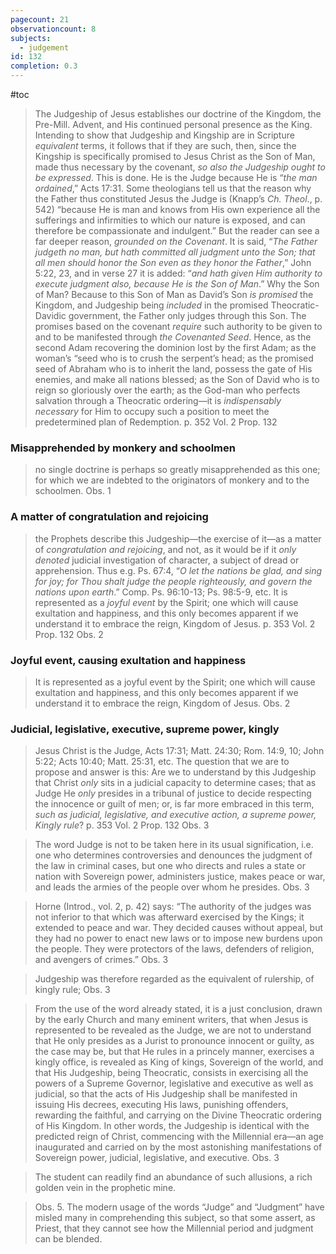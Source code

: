 ```yaml
---
pagecount: 21
observationcount: 8
subjects:
  - judgement
id: 132
completion: 0.3
---
```

#toc

>The Judgeship of Jesus establishes our doctrine of the Kingdom, the Pre-Mill. Advent, and His continued personal presence as the King. Intending to show that Judgeship and Kingship are in Scripture *equivalent* terms, it follows that if they are such, then, since the Kingship is specifically promised to Jesus Christ as the Son of Man, made thus necessary by the covenant, *so also the Judgeship ought to be expressed*. This is done. He is the Judge because He is “*the man ordained*,” Acts 17:31. Some theologians tell us that the reason why the Father thus constituted Jesus the Judge is (Knapp’s *Ch. Theol*., p. 542) “because He is man and knows from His own experience all the sufferings and infirmities to which our nature is exposed, and can therefore be compassionate and indulgent.” But the reader can see a far deeper reason, *grounded on the Covenant*. It is said, “*The Father judgeth no man, but hath committed all judgment unto the Son; that all men should honor the Son even as they honor the Father*,” John 5:22, 23, and in verse 27 it is added: “*and hath given Him authority to execute judgment also, because He is the Son of Man*.” Why the Son of Man? Because to this Son of Man as David’s Son *is promised* the Kingdom, and Judgeship being *included* in the promised Theocratic-Davidic government, the Father only judges through this Son. The promises based on the covenant *require* such authority to be given to and to be manifested through *the Covenanted Seed*. Hence, as the second Adam recovering the dominion lost by the first Adam; as the woman’s “seed who is to crush the serpent’s head; as the promised seed of Abraham who is to inherit the land, possess the gate of His enemies, and make all nations blessed; as the Son of David who is to reign so gloriously over the earth; as the God-man who perfects salvation through a Theocratic ordering—it is *indispensably necessary* for Him to occupy such a position to meet the predetermined plan of Redemption.
>p. 352 Vol. 2 Prop. 132

### Misapprehended by monkery and schoolmen
>no single doctrine is perhaps so greatly misapprehended as this one; for which we are indebted to the originators of monkery and to the schoolmen.
>Obs. 1

### A matter of congratulation and rejoicing
>the Prophets describe this Judgeship—the exercise of it—as a matter of *congratulation and rejoicing*, and not, as it would be if it *only denoted* judicial investigation of character, a subject of dread or apprehension. Thus e.g. Ps. 67:4, “*O let the nations be glad, and sing for joy; for Thou shalt judge the people righteously, and govern the nations upon earth*.” Comp. Ps. 96:10-13; Ps. 98:5-9, etc. It is represented as a *joyful event* by the Spirit; one which will cause exultation and happiness, and this only becomes apparent if we understand it to embrace the reign, Kingdom of Jesus.
>p. 353 Vol. 2 Prop. 132 Obs. 2

### Joyful event, causing exultation and happiness
>It is represented as a joyful event by the Spirit; one which will cause exultation and happiness, and this only becomes apparent if we understand it to embrace the reign, Kingdom of Jesus.
>Obs. 2

### Judicial, legislative, executive, supreme power, kingly
>Jesus Christ is the Judge, Acts 17:31; Matt. 24:30; Rom. 14:9, 10; John 5:22; Acts 10:40; Matt. 25:31, etc. The question that we are to propose and answer is this: Are we to understand by this Judgeship that Christ *only* sits in a judicial capacity to determine cases; that as Judge He *only* presides in a tribunal of justice to decide respecting the innocence or guilt of men; or, is far more embraced in this term, *such as judicial, legislative, and executive action, a supreme power, Kingly rule*?
>p. 353 Vol. 2 Prop. 132 Obs. 3

>The word Judge is not to be taken here in its usual signification, i.e. one who determines controversies and denounces the judgment of the law in criminal cases, but one who directs and rules a state or nation with Sovereign power, administers justice, makes peace or war, and leads the armies of the people over whom he presides.
>Obs. 3

>Horne (Introd., vol. 2, p. 42) says: “The authority of the judges was not inferior to that which was afterward exercised by the Kings; it extended to peace and war. They decided causes without appeal, but they had no power to enact new laws or to impose new burdens upon the people. They were protectors of the laws, defenders of religion, and avengers of crimes.”
>Obs. 3

>Judgeship was therefore regarded as the equivalent of rulership, of kingly rule;
>Obs. 3

>From the use of the word already stated, it is a just conclusion, drawn by the early Church and many eminent writers, that when Jesus is represented to be revealed as the Judge, we are not to understand that He only presides as a Jurist to pronounce innocent or guilty, as the case may be, but that He rules in a princely manner, exercises a kingly office, is revealed as King of kings, Sovereign of the world, and that His Judgeship, being Theocratic, consists in exercising all the powers of a Supreme Governor, legislative and executive as well as judicial, so that the acts of His Judgeship shall be manifested in issuing His decrees, executing His laws, punishing offenders, rewarding the faithful, and carrying on the Divine Theocratic ordering of His Kingdom. In other words, the Judgeship is identical with the predicted reign of Christ, commencing with the Millennial era—an age inaugurated and carried on by the most astonishing manifestations of Sovereign power, judicial, legislative, and executive.
>Obs. 3

>The student can readily find an abundance of such allusions, a rich golden vein in the prophetic mine.

>Obs. 5. The modern usage of the words “Judge” and “Judgment” have misled many in comprehending this subject, so that some assert, as Priest, that they cannot see how the Millennial period and judgment can be blended.


